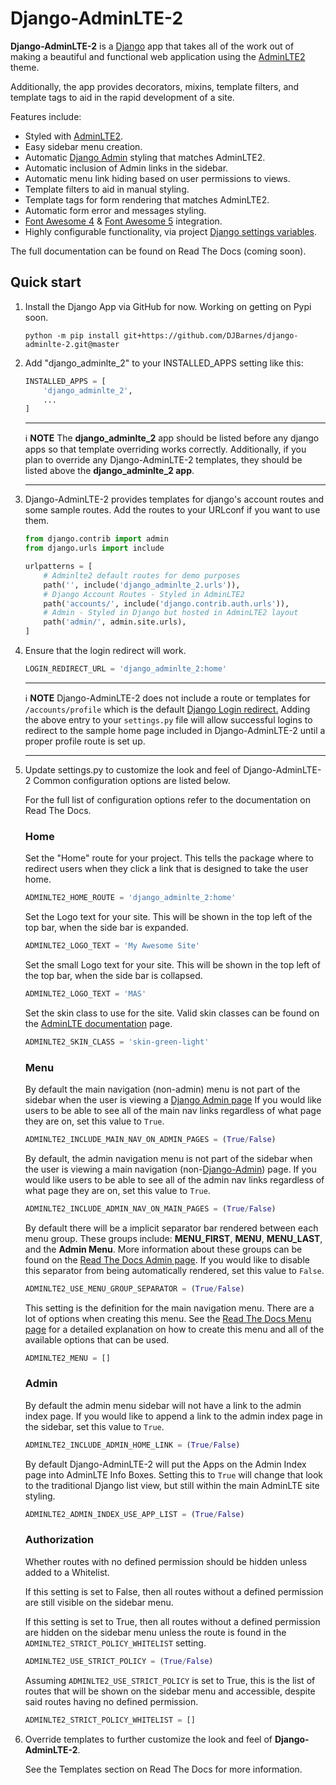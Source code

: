 # Django-AdminLTE-2

**Django-AdminLTE-2** is a [Django](https://www.djangoproject.com/) app
that takes all of the work out of making a beautiful and functional web
application using the
[AdminLTE2](https://adminlte.io/themes/AdminLTE/index2.html)
theme.

Additionally, the app provides decorators, mixins, template filters, and
template tags to aid in the rapid development of a site.

Features include:

* Styled with [AdminLTE2](https://adminlte.io/themes/AdminLTE/index2.html).
* Easy sidebar menu creation.
* Automatic
  [Django Admin](https://docs.djangoproject.com/en/dev/ref/contrib/admin/)
  styling that matches AdminLTE2.
* Automatic inclusion of Admin links in the sidebar.
* Automatic menu link hiding based on user permissions to views.
* Template filters to aid in manual styling.
* Template tags for form rendering that matches AdminLTE2.
* Automatic form error and messages styling.
* [Font Awesome 4](https://fontawesome.com/v4/icons/)
  & [Font Awesome 5](https://fontawesome.com/v5/search) integration.
* Highly configurable functionality, via project
  [Django settings variables](https://docs.djangoproject.com/en/dev/topics/settings/).

The full documentation can be found on Read The Docs (coming soon).

## Quick start

1.  Install the Django App via GitHub for now. Working on getting on Pypi soon.
    ```shell
    python -m pip install git+https://github.com/DJBarnes/django-adminlte-2.git@master
    ```

2.  Add "django_adminlte_2" to your INSTALLED_APPS setting like this:
    ```python
    INSTALLED_APPS = [
        'django_adminlte_2',
        ...
    ]
    ```

    ---
    :information_source: **NOTE**
    The **django_adminlte_2** app should be listed before any django apps so
    that template overriding works correctly. Additionally, if you plan to
    override any Django-AdminLTE-2 templates, they should be listed above
    the **django_adminlte_2 app**.

    ---

3.  Django-AdminLTE-2 provides templates for django's account routes and some
    sample routes. Add the routes to your URLconf if you want to use them.
    ```python
    from django.contrib import admin
    from django.urls import include

    urlpatterns = [
        # Adminlte2 default routes for demo purposes
        path('', include('django_adminlte_2.urls')),
        # Django Account Routes - Styled in AdminLTE2
        path('accounts/', include('django.contrib.auth.urls')),
        # Admin - Styled in Django but hosted in AdminLTE2 layout
        path('admin/', admin.site.urls),
    ]
    ```

4.  Ensure that the login redirect will work.
    ```python
    LOGIN_REDIRECT_URL = 'django_adminlte_2:home'
    ```
    ---
    :information_source: **NOTE**
    Django-AdminLTE-2 does not include a route or templates for
    `/accounts/profile` which is the default
    [Django Login redirect.](https://docs.djangoproject.com/en/dev/ref/settings/#login-redirect-url)
    Adding the above entry to your `settings.py` file
    will allow successful logins to redirect to the sample home page
    included in Django-AdminLTE-2 until a proper profile route is set up.

    ---

5.  Update settings.py to customize the look and feel of Django-AdminLTE-2
    Common configuration options are listed below.

    For the full list of configuration options refer to the documentation on
    Read The Docs.

    ### Home

    Set the "Home" route for your project. This tells the package where to redirect
    users when they click a link that is designed to take the user home.
    ```python
    ADMINLTE2_HOME_ROUTE = 'django_adminlte_2:home'
    ```

    Set the Logo text for your site. This will be shown in the top left of the top
    bar, when the side bar is expanded.
    ```python
    ADMINLTE2_LOGO_TEXT = 'My Awesome Site'
    ```

    Set the small Logo text for your site. This will be shown in the top left of the
    top bar, when the side bar is collapsed.
    ```python
    ADMINLTE2_LOGO_TEXT = 'MAS'
    ```

    Set the skin class to use for the site. Valid skin classes can be found on the
    [AdminLTE documentation](https://adminlte.io/themes/AdminLTE/documentation/)
    page.
    ```python
    ADMINLTE2_SKIN_CLASS = 'skin-green-light'
    ```

    ### Menu

    By default the main navigation (non-admin) menu is not part of the sidebar when
    the user is viewing a
    [Django Admin page](https://docs.djangoproject.com/en/dev/ref/contrib/admin/)
    If you would like users to be able to see all of the main nav links regardless
    of what page they are on, set this value to ``True``.
    ```python
    ADMINLTE2_INCLUDE_MAIN_NAV_ON_ADMIN_PAGES = (True/False)
    ```

    By default, the admin navigation menu is not part of the sidebar when the user
    is viewing a main navigation
    (non-[Django-Admin](https://docs.djangoproject.com/en/dev/ref/contrib/admin/))
    page. If you would like users to be able to see all of the admin nav links
    regardless of what page they are on, set this value to ``True``.
    ```python
    ADMINLTE2_INCLUDE_ADMIN_NAV_ON_MAIN_PAGES = (True/False)
    ```

    By default there will be a implicit separator bar rendered between each menu
    group.
    These groups include: **MENU_FIRST**, **MENU**, **MENU_LAST**, and the
    **Admin Menu**.
    More information about these groups can be found on the
    [Read The Docs Admin page](#). If you would like to disable this
    separator from being automatically rendered, set this value to ``False``.
    ```python
    ADMINLTE2_USE_MENU_GROUP_SEPARATOR = (True/False)
    ```

    This setting is the definition for the main navigation menu.
    There are a lot of options when creating this menu.
    See the [Read The Docs Menu page](#) for a detailed explanation on how to
    create this menu and all of the available options that can be used.
    ```python
    ADMINLTE2_MENU = []
    ```

    ### Admin

    By default the admin menu sidebar will not have a link to the admin index page.
    If you would like to append a link to the admin index page in the sidebar,
    set this value to ``True``.
    ```python
    ADMINLTE2_INCLUDE_ADMIN_HOME_LINK = (True/False)
    ```

    By default Django-AdminLTE-2 will put the Apps on the Admin Index page
    into AdminLTE Info Boxes. Setting this to ``True`` will change that look
    to the traditional Django list view, but still within the main AdminLTE site
    styling.
    ```python
    ADMINLTE2_ADMIN_INDEX_USE_APP_LIST = (True/False)
    ```

    ### Authorization

    Whether routes with no defined permission should be hidden unless added to a
    Whitelist.

    If this setting is set to False, then all routes without a defined permission
    are still visible on the sidebar menu.

    If this setting is set to True, then all routes without a defined permission
    are hidden on the sidebar menu unless the route is found in the
    ``ADMINLTE2_STRICT_POLICY_WHITELIST`` setting.
    ```python
    ADMINLTE2_USE_STRICT_POLICY = (True/False)
    ```

    Assuming ``ADMINLTE2_USE_STRICT_POLICY`` is set to True,
    this is the list of routes that will be shown on the sidebar menu and
    accessible, despite said routes having no defined permission.
    ```python
    ADMINLTE2_STRICT_POLICY_WHITELIST = []
    ```

6. Override templates to further customize the look and feel of
   **Django-AdminLTE-2**.

   See the Templates section on Read The Docs for more information.
